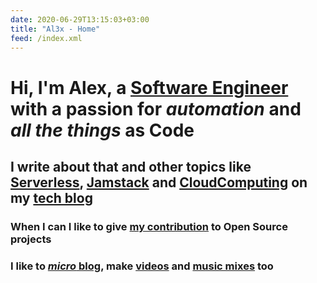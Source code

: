 ```yaml
---
date: 2020-06-29T13:15:03+03:00
title: "Al3x - Home"
feed: /index.xml
---
```


# Hi, I'm Alex, a [Software Engineer](https://cv.l3x.in/ "Open my Curriculum Vitæ") with a passion for _automation_ and _all the things_ **as Code**

## I write about that and other topics like [Serverless](/tags/serverless/), [Jamstack](/tags/jamstack/) and [CloudComputing](/tags/cdk/) on my [tech blog](#al3x-tech-blog)

### When I can I like to give [my contribution](#github-activity) to Open Source projects

### I like to [_micro_ blog](#micro-blog), make [videos](#videos) and [music mixes](#music-mixes) too

